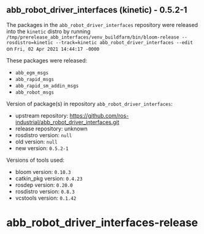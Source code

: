 ## abb_robot_driver_interfaces (kinetic) - 0.5.2-1

The packages in the `abb_robot_driver_interfaces` repository were released into the `kinetic` distro by running `/tmp/prerelease_abb_interfaces/venv_buildfarm/bin/bloom-release --rosdistro=kinetic --track=kinetic abb_robot_driver_interfaces --edit` on `Fri, 02 Apr 2021 14:44:17 -0000`

These packages were released:
- `abb_egm_msgs`
- `abb_rapid_msgs`
- `abb_rapid_sm_addin_msgs`
- `abb_robot_msgs`

Version of package(s) in repository `abb_robot_driver_interfaces`:

- upstream repository: https://github.com/ros-industrial/abb_robot_driver_interfaces.git
- release repository: unknown
- rosdistro version: `null`
- old version: `null`
- new version: `0.5.2-1`

Versions of tools used:

- bloom version: `0.10.3`
- catkin_pkg version: `0.4.23`
- rosdep version: `0.20.0`
- rosdistro version: `0.8.3`
- vcstools version: `0.1.42`


# abb_robot_driver_interfaces-release